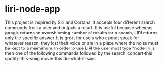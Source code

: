 # liri-node-app

This project is inspired by Siri and Cortana. It accepts four different search commands from a user and outputs a result. It is useful because whereas google returns an overwhleming number of results for a search, LIRI returns only the specific answer. It is great for users who cannot speak for whatever reason, they lost their voice or are in a place where the noise must be kept to a minmimum. 
In order to use LIRI the user must type "node liri.js then one of the following commands followed by the search: 
concert-this 
spotify-this-song 
movie-this 
do-what-it-says
